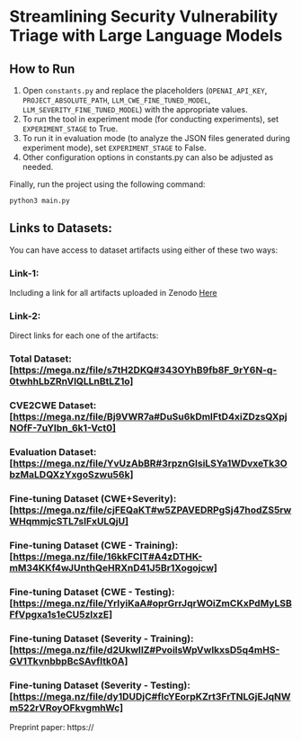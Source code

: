 # Streamlining Security Vulnerability Triage with Large Language Models

## How to Run

1. Open `constants.py` and replace the placeholders (`OPENAI_API_KEY`, `PROJECT_ABSOLUTE_PATH`, `LLM_CWE_FINE_TUNED_MODEL`, `LLM_SEVERITY_FINE_TUNED_MODEL`) with the appropriate values.
2. To run the tool in experiment mode (for conducting experiments), set `EXPERIMENT_STAGE` to True.
3. To run it in evaluation mode (to analyze the JSON files generated during experiment mode), set `EXPERIMENT_STAGE` to False.
4. Other configuration options in constants.py can also be adjusted as needed.

Finally, run the project using the following command:

``python3 main.py``

## Links to Datasets:
You can have access to dataset artifacts using either of these two ways:
### Link-1:  
Including a link for all artifacts uploaded in Zenodo [Here](https://zenodo.org/records/14578172?token=eyJhbGciOiJIUzUxMiJ9.eyJpZCI6ImMzNmQwMzc4LTg5NzctNGI2OS04NGRjLWIzODIxNWM4NTdjMSIsImRhdGEiOnt9LCJyYW5kb20iOiJiMjdjNzExOGFiNjE5YzU4YTUyZTI1MWQxNGEzMDc5MSJ9.BTmonq6aT7lA_jut33V6VY8ZsZ-MOEGUtDg8uHQuisJhMRzwk4nnotL3yyDjTCJz6YZg631LKyoAAdF8lYSykQ)

### Link-2: 
Direct links for each one of the artifacts:
### Total Dataset: [https://mega.nz/file/s7tH2DKQ#343OYhB9fb8F_9rY6N-q-0twhhLbZRnVlQLLnBtLZ1o]
### CVE2CWE Dataset: [https://mega.nz/file/Bj9VWR7a#DuSu6kDmIFtD4xiZDzsQXpjNOfF-7uYIbn_6k1-Vct0]
### Evaluation Dataset: [https://mega.nz/file/YvUzAbBR#3rpznGlsiLSYa1WDvxeTk3ObzMaLDQXzYxgoSzwu56k]
### Fine-tuning Dataset (CWE+Severity): [https://mega.nz/file/cjFEQaKT#w5ZPAVEDRPgSj47hodZS5rwWHqmmjcSTL7sIFxULQjU]
### Fine-tuning Dataset (CWE - Training): [https://mega.nz/file/16kkFCIT#A4zDTHK-mM34KKf4wJUnthQeHRXnD41J5Br1Xogojcw]
### Fine-tuning Dataset (CWE - Testing): [https://mega.nz/file/YrlyiKaA#oprGrrJqrWOiZmCKxPdMyLSBFfVpgxa1s1eCU5zlxzE]
### Fine-tuning Dataset (Severity - Training): [https://mega.nz/file/d2UkwIIZ#PvoilsWpVwIkxsD5q4mHS-GV1TkvnbbpBcSAvfltk0A]
### Fine-tuning Dataset (Severity - Testing): [https://mega.nz/file/dy1DUDjC#flcYEorpKZrt3FrTNLGjEJqNWm522rVRoyOFkvgmhWc]

Preprint paper:
https://